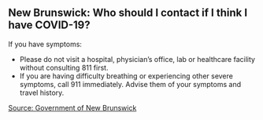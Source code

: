 ## New Brunswick: Who should I contact if I think I have COVID-19?

If you have symptoms:

- Please do not visit a hospital, physician’s office, lab or healthcare facility without consulting 811 first.
- If you are having difficulty breathing or experiencing other severe symptoms, call 911 immediately. Advise them of your symptoms and travel history.

[Source: Government of New Brunswick](https://www2.gnb.ca/content/gnb/en/departments/ocmoh/cdc/content/respiratory_diseases/coronavirus.html)
